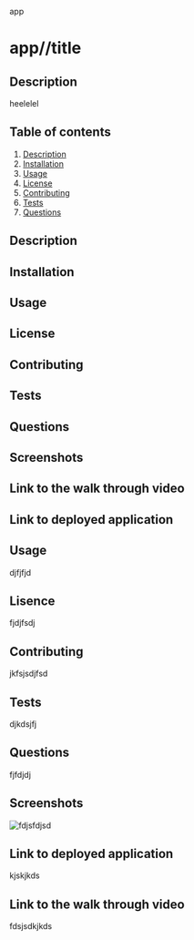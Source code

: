 app
# app//title
## Description
heelelel
## Table of contents

1. [Description](##Description)<a name="Description"></a>
2. [Installation](#Installation)
3. [Usage](#Usage)
4. [License](#License)
5. [Contributing](#Contributing)
6. [Tests](#Tests)
7. [Questions](#Questions)

## Description <a name="Description"></a>
## Installation <a name="Installation"></a>
## Usage <a name="Usage"></a>
## License <a name="License"></a>
## Contributing <a name="Contributing"></a>
## Tests <a name="Tests"></a>
## Questions <a name="Questions"></a>
## Screenshots
## Link to the walk through video
## Link to deployed application



## Usage
djfjfjd
## Lisence
fjdjfsdj
## Contributing
jkfsjsdjfsd
## Tests
djkdsjfj
## Questions
fjfdjdj
## Screenshots
![fdjsfdjsd](jaj)
## Link to deployed application
kjskjkds
## Link to the walk through video
fdsjsdkjkds 